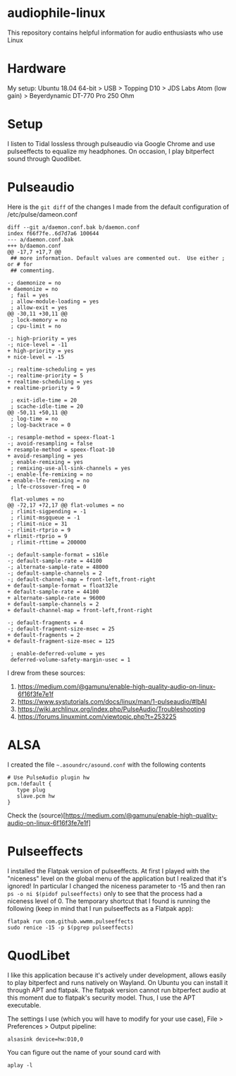 # audiophile-linux
This repository contains helpful information for audio enthusiasts who use Linux

# Hardware
My setup:
Ubuntu 18.04 64-bit > USB > Topping D10 > JDS Labs Atom (low gain) > Beyerdynamic DT-770 Pro 250 Ohm

# Setup
I listen to Tidal lossless through pulseaudio via Google Chrome and use pulseeffects to equalize my headphones. On occasion, I play bitperfect sound through Quodlibet.

# Pulseaudio
Here is the `git diff` of the changes I made from the default configuration of /etc/pulse/dameon.conf

```
diff --git a/daemon.conf.bak b/daemon.conf
index f66f7fe..6d7d7a6 100644
--- a/daemon.conf.bak
+++ b/daemon.conf
@@ -17,7 +17,7 @@
 ## more information. Default values are commented out.  Use either ; or # for
 ## commenting.
 
-; daemonize = no
+ daemonize = no
 ; fail = yes
 ; allow-module-loading = yes
 ; allow-exit = yes
@@ -30,11 +30,11 @@
 ; lock-memory = no
 ; cpu-limit = no
 
-; high-priority = yes
-; nice-level = -11
+ high-priority = yes
+ nice-level = -15
 
-; realtime-scheduling = yes
-; realtime-priority = 5
+ realtime-scheduling = yes
+ realtime-priority = 9
 
 ; exit-idle-time = 20
 ; scache-idle-time = 20
@@ -50,11 +50,11 @@
 ; log-time = no
 ; log-backtrace = 0
 
-; resample-method = speex-float-1
-; avoid-resampling = false
+ resample-method = speex-float-10
+ avoid-resampling = yes
 ; enable-remixing = yes
 ; remixing-use-all-sink-channels = yes
-; enable-lfe-remixing = no
+ enable-lfe-remixing = no
 ; lfe-crossover-freq = 0
 
 flat-volumes = no
@@ -72,17 +72,17 @@ flat-volumes = no
 ; rlimit-sigpending = -1
 ; rlimit-msgqueue = -1
 ; rlimit-nice = 31
-; rlimit-rtprio = 9
+ rlimit-rtprio = 9
 ; rlimit-rttime = 200000
 
-; default-sample-format = s16le
-; default-sample-rate = 44100
-; alternate-sample-rate = 48000
-; default-sample-channels = 2
-; default-channel-map = front-left,front-right
+ default-sample-format = float32le
+ default-sample-rate = 44100
+ alternate-sample-rate = 96000
+ default-sample-channels = 2
+ default-channel-map = front-left,front-right
 
-; default-fragments = 4
-; default-fragment-size-msec = 25
+ default-fragments = 2
+ default-fragment-size-msec = 125
 
 ; enable-deferred-volume = yes
 deferred-volume-safety-margin-usec = 1
```

I drew from these sources:

1. https://medium.com/@gamunu/enable-high-quality-audio-on-linux-6f16f3fe7e1f
2. https://www.systutorials.com/docs/linux/man/1-pulseaudio/#lbAI
3. https://wiki.archlinux.org/index.php/PulseAudio/Troubleshooting
4. https://forums.linuxmint.com/viewtopic.php?t=253225

# ALSA
I created the file `~.asoundrc/asound.conf` with the following contents

```
# Use PulseAudio plugin hw
pcm.!default {
   type plug
   slave.pcm hw
}
```
Check the (source)[https://medium.com/@gamunu/enable-high-quality-audio-on-linux-6f16f3fe7e1f]

# Pulseeffects
I installed the Flatpak version of pulseeffects. At first I played with the "niceness" level on the global menu of the application but I realized that it's ignored! In particular I changed the niceness parameter to -15 and then ran `ps -o ni $(pidof pulseeffects)` only to see that the process had a niceness level of 0. The temporary shortcut that I found is running the following (keep in mind that I run pulseeffects as a Flatpak app):

```
flatpak run com.github.wwmm.pulseeffects
sudo renice -15 -p $(pgrep pulseeffects)
```

# QuodLibet

I like this application because it's actively under development, allows easily to play bitperfect and runs natively on Wayland. On Ubuntu you can install it through APT and flatpak. The flatpak version cannot run bitperfect audio at this moment due to flatpak's security model. Thus, I use the APT executable.

The settings I use (which you will have to modify for your use case), File > Preferences > Output pipeline:

```
alsasink device=hw:D10,0
```

You can figure out the name of your sound card with
```
aplay -l
```
